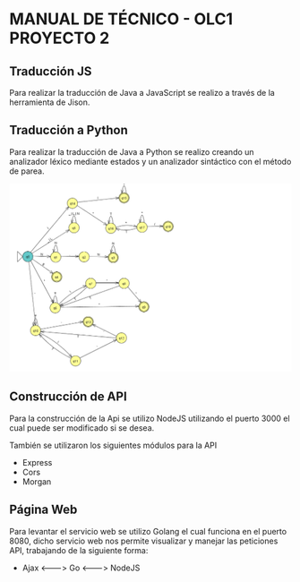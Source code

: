 # MANUAL DE TÉCNICO - OLC1 PROYECTO 2

## Traducción JS

Para realizar la traducción de Java a JavaScript se realizo a través de la herramienta de Jison.

## Traducción a Python

Para realizar la traducción de Java a Python se realizo creando un analizador léxico mediante estados y un analizador sintáctico con el método de parea.

![Automata](./Recursos/automatajava.png)

## Construcción de API

Para la construcción de la Api se utilizo NodeJS utilizando el puerto 3000 el cual puede ser modificado si se desea.

También se utilizaron los siguientes módulos para la API

* Express
* Cors
* Morgan

## Página Web

Para levantar el servicio web se utilizo Golang el cual funciona en el puerto 8080, dicho servicio web nos permite visualizar y manejar las peticiones API, trabajando de la siguiente forma:

* Ajax <---> Go <---> NodeJS